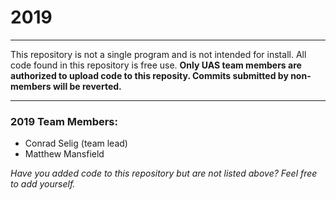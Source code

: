 # 2019
---

This repository is not a single program and is not intended for install. All code found in this repository is free use.
**Only UAS team members are authorized to upload code to this reposity. Commits submitted by non-members will be reverted.**

---

### 2019 Team Members:
- Conrad Selig (team lead)
- Matthew Mansfield
 
*Have you added code to this repository but are not listed above? Feel free to add yourself.*
